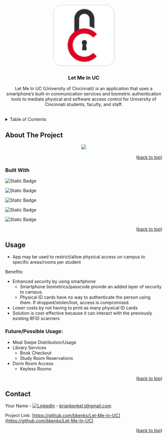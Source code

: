 <a name="readme-top"></a>

<!-- PROJECT LOGO -->
<br />
<div align="center">
  <a href="https://github.com/bkenks/Let-Me-In-UC">
    <img src="images/logo.png" alt="Logo" width="200">
  </a>

<h3 align="center">Let Me In UC</h3>

  <p align="center">
    Let Me In UC (University of Cincinnati) is an application that uses a smartphone’s built-in communication services and biometric authentication tools to mediate physical and software access control for University of Cincinnati students, faculty, and staff.
    <br />
    <br />
  </p>
</div>



<!-- TABLE OF CONTENTS -->
<details>
  <summary>Table of Contents</summary>
  <ol>
    <li>
      <a href="#about-the-project">About The Project</a>
      <ul>
        <li><a href="#built-with">Built With</a></li>
      </ul>
    </li>
    <li><a href="#usage">Usage</a></li>
    <li><a href="#contact">Contact</a></li>
  </ol>
</details>



<!-- ABOUT THE PROJECT -->
## About The Project

<p align="center">
<img src="/images/Demo.gif" width="30%" height="%"/>
</p>

<p align="right">(<a href="#readme-top">back to top</a>)</p>



### Built With

![Static Badge](https://img.shields.io/badge/Flutter-f?style=for-the-badge&logo=flutter&logoColor=%2302569B&labelColor=%23212121&color=%2302569B)

![Static Badge](https://img.shields.io/badge/Dart-d?style=for-the-badge&logo=dart&logoColor=%230175C2&labelColor=%23212121&color=%230175C2)

![Static Badge](https://img.shields.io/badge/Firebase%2FFireStore-ff?style=for-the-badge&logo=firebase&logoColor=%23FFCC2F&labelColor=%23232121&color=%23FFCC2F)

![Static Badge](https://img.shields.io/badge/Android%20Studio-a?style=for-the-badge&logo=androidstudio&logoColor=%233DDC84&labelColor=%23212121&color=%233DDC84)

![Static Badge](https://img.shields.io/badge/Visual%20Studio%20Code-d?style=for-the-badge&logo=visualstudiocode&logoColor=%23007ACC&labelColor=%23212121&color=%23007ACC)

<p align="right">(<a href="#readme-top">back to top</a>)</p>



<!-- USAGE EXAMPLES -->
## Usage

* App may be used to restrict/allow physical access on campus to specific areas/rooms per student

Benefits:
  * Enhanced security by using smartphone
    * Smartphone biometrics/passcode provide an added layer of security to campus.
    * Physical ID cards have no way to authenticate the person using them. If dropped/stolen/lost, access is compromised.
  * Lower costs by not having to print as many physical ID cards
  * Solution is cost-effective because it can interact with the previously existing RFID scanners

### Future/Possible Usage:

* Meal Swipe Distribution/Usage
* Library Services
  * Book Checkout
  * Study Room Reservations
* Dorm Room Access
  * Keyless Rooms

<p align="right">(<a href="#readme-top">back to top</a>)</p>


<!-- CONTACT -->
## Contact

Your Name - [![LinkedIn][linkedin-shield]][linkedin-url] - briankenkel.t@gmail.com

Project Link: [https://github.com/bkenks/Let-Me-In-UC](https://github.com/bkenks/Let-Me-In-UC)

<p align="right">(<a href="#readme-top">back to top</a>)</p>



<!-- ACKNOWLEDGMENTS -->
<!--
## Acknowledgments

* []()
* []()
* []()

<p align="right">(<a href="#readme-top">back to top</a>)</p>
-->

<!-- MARKDOWN LINKS & IMAGES -->
<!-- https://www.markdownguide.org/basic-syntax/#reference-style-links -->
[contributors-shield]: https://img.shields.io/github/contributors/bkenks/Let-Me-In-UC.svg?style=for-the-badge
[contributors-url]: https://github.com/bkenks/Let-Me-In-UC/graphs/contributors
[forks-shield]: https://img.shields.io/github/forks/bkenks/Let-Me-In-UC.svg?style=for-the-badge
[forks-url]: https://github.com/bkenks/Let-Me-In-UC/network/members
[stars-shield]: https://img.shields.io/github/stars/bkenks/Let-Me-In-UC.svg?style=for-the-badge
[stars-url]: https://github.com/bkenks/Let-Me-In-UC/stargazers
[issues-shield]: https://img.shields.io/github/issues/bkenks/Let-Me-In-UC.svg?style=for-the-badge
[issues-url]: https://github.com/bkenks/Let-Me-In-UC/issues
[license-shield]: https://img.shields.io/github/license/bkenks/Let-Me-In-UC.svg?style=for-the-badge
[license-url]: https://github.com/bkenks/Let-Me-In-UC/blob/master/LICENSE.txt
[linkedin-shield]: https://img.shields.io/badge/-LinkedIn-black.svg?style=for-the-badge&logo=linkedin&colorB=555
[linkedin-url]: https://linkedin.com/in/briankenkel
[product-screenshot]: images/Demo.gif
[Next.js]: https://img.shields.io/badge/next.js-000000?style=for-the-badge&logo=nextdotjs&logoColor=white
[Next-url]: https://nextjs.org/
[React.js]: https://img.shields.io/badge/React-20232A?style=for-the-badge&logo=react&logoColor=61DAFB
[React-url]: https://reactjs.org/
[Vue.js]: https://img.shields.io/badge/Vue.js-35495E?style=for-the-badge&logo=vuedotjs&logoColor=4FC08D
[Vue-url]: https://vuejs.org/
[Angular.io]: https://img.shields.io/badge/Angular-DD0031?style=for-the-badge&logo=angular&logoColor=white
[Angular-url]: https://angular.io/
[Svelte.dev]: https://img.shields.io/badge/Svelte-4A4A55?style=for-the-badge&logo=svelte&logoColor=FF3E00
[Svelte-url]: https://svelte.dev/
[Laravel.com]: https://img.shields.io/badge/Laravel-FF2D20?style=for-the-badge&logo=laravel&logoColor=white
[Laravel-url]: https://laravel.com
[Bootstrap.com]: https://img.shields.io/badge/Bootstrap-563D7C?style=for-the-badge&logo=bootstrap&logoColor=white
[Bootstrap-url]: https://getbootstrap.com
[JQuery.com]: https://img.shields.io/badge/jQuery-0769AD?style=for-the-badge&logo=jquery&logoColor=white
[JQuery-url]: https://jquery.com 
